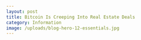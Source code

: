 ```yaml
---
layout: post
title: Bitcoin Is Creeping Into Real Estate Deals
category: Information
image: /uploads/blog-hero-12-essentials.jpg
---
```

